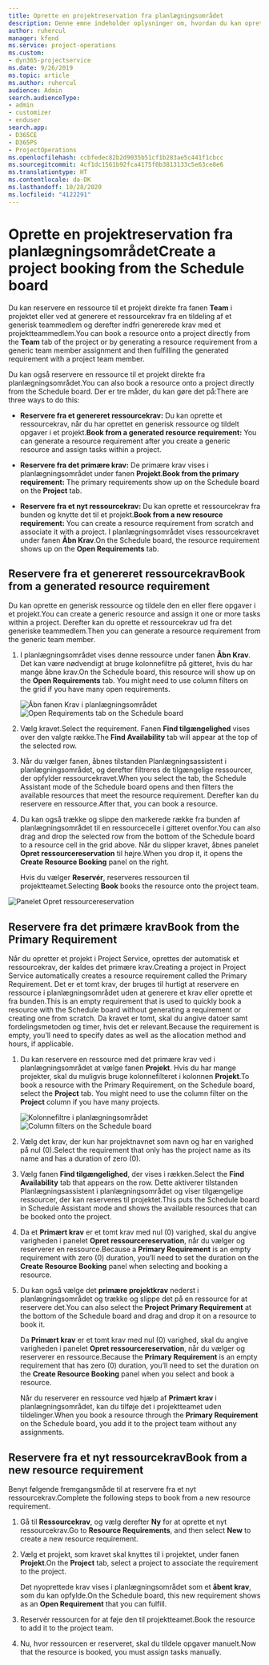 ```yaml
---
title: Oprette en projektreservation fra planlægningsområdet
description: Denne emne indeholder oplysninger om, hvordan du kan oprette en projektreservation fra planlægningsområdet.
author: ruhercul
manager: kfend
ms.service: project-operations
ms.custom:
- dyn365-projectservice
ms.date: 9/26/2019
ms.topic: article
ms.author: ruhercul
audience: Admin
search.audienceType:
- admin
- customizer
- enduser
search.app:
- D365CE
- D365PS
- ProjectOperations
ms.openlocfilehash: ccbfedec82b2d9035b51cf1b283ae5c441f1cbcc
ms.sourcegitcommit: 4cf1dc1561b92fca4175f0b3813133c5e63ce8e6
ms.translationtype: HT
ms.contentlocale: da-DK
ms.lasthandoff: 10/28/2020
ms.locfileid: "4122291"
---
```

# <a name="create-a-project-booking-from-the-schedule-board"></a><span data-ttu-id="302f6-103">Oprette en projektreservation fra planlægningsområdet</span><span class="sxs-lookup"><span data-stu-id="302f6-103">Create a project booking from the Schedule board</span></span>

<span data-ttu-id="302f6-104">Du kan reservere en ressource til et projekt direkte fra fanen **Team** i projektet eller ved at generere et ressourcekrav fra en tildeling af et generisk teammedlem og derefter indfri genererede krav med et projektteammedlem.</span><span class="sxs-lookup"><span data-stu-id="302f6-104">You can book a resource onto a project directly from the **Team** tab of the project or by generating a resource requirement from a generic team member assignment and then fulfilling the generated requirement with a project team member.</span></span>

<span data-ttu-id="302f6-105">Du kan også reservere en ressource til et projekt direkte fra planlægningsområdet.</span><span class="sxs-lookup"><span data-stu-id="302f6-105">You can also book a resource onto a project directly from the Schedule board.</span></span> <span data-ttu-id="302f6-106">Der er tre måder, du kan gøre det på:</span><span class="sxs-lookup"><span data-stu-id="302f6-106">There are three ways to do this:</span></span>

- <span data-ttu-id="302f6-107">**Reservere fra et genereret ressourcekrav:** Du kan oprette et ressourcekrav, når du har oprettet en generisk ressource og tildelt opgaver i et projekt.</span><span class="sxs-lookup"><span data-stu-id="302f6-107">**Book from a generated resource requirement:** You can generate a resource requirement after you create a generic resource and assign tasks within a project.</span></span>

- <span data-ttu-id="302f6-108">**Reservere fra det primære krav:** De primære krav vises i planlægningsområdet under fanen **Projekt**.</span><span class="sxs-lookup"><span data-stu-id="302f6-108">**Book from the primary requirement:** The primary requirements show up on the Schedule board on the **Project** tab.</span></span> 

- <span data-ttu-id="302f6-109">**Reservere fra et nyt ressourcekrav:** Du kan oprette et ressourcekrav fra bunden og knytte det til et projekt.</span><span class="sxs-lookup"><span data-stu-id="302f6-109">**Book from a new resource requirement:** You can create a resource requirement from scratch and associate it with a project.</span></span> <span data-ttu-id="302f6-110">I planlægningsområdet vises ressourcekravet under fanen **Åbn Krav**.</span><span class="sxs-lookup"><span data-stu-id="302f6-110">On the Schedule board, the resource requirement shows up on the **Open Requirements** tab.</span></span>

## <a name="book-from-a-generated-resource-requirement"></a><span data-ttu-id="302f6-111">Reservere fra et genereret ressourcekrav</span><span class="sxs-lookup"><span data-stu-id="302f6-111">Book from a generated resource requirement</span></span>

<span data-ttu-id="302f6-112">Du kan oprette en generisk ressource og tildele den en eller flere opgaver i et projekt.</span><span class="sxs-lookup"><span data-stu-id="302f6-112">You can create a generic resource and assign it one or more tasks within a project.</span></span> <span data-ttu-id="302f6-113">Derefter kan du oprette et ressourcekrav ud fra det generiske teammedlem.</span><span class="sxs-lookup"><span data-stu-id="302f6-113">Then you can generate a resource requirement from the generic team member.</span></span> 

1.  <span data-ttu-id="302f6-114">I planlægningsområdet vises denne ressource under fanen **Åbn Krav**. Det kan være nødvendigt at bruge kolonnefiltre på gitteret, hvis du har mange åbne krav.</span><span class="sxs-lookup"><span data-stu-id="302f6-114">On the Schedule board, this resource will show up on the **Open Requirements** tab. You might need to use column filters on the grid if you have many open requirements.</span></span> 

    <span data-ttu-id="302f6-115">![Åbn fanen Krav i planlægningsområdet](media/FAQ-Project-Booking-Schedule-Board-1.png "Skærmbillede af reservations- og tildelingstabel")</span><span class="sxs-lookup"><span data-stu-id="302f6-115">![Open Requirements tab on the Schedule board](media/FAQ-Project-Booking-Schedule-Board-1.png "Screenshot of bookings and assignments table")</span></span>

2. <span data-ttu-id="302f6-116">Vælg kravet.</span><span class="sxs-lookup"><span data-stu-id="302f6-116">Select the requirement.</span></span> <span data-ttu-id="302f6-117">Fanen **Find tilgængelighed** vises over den valgte række.</span><span class="sxs-lookup"><span data-stu-id="302f6-117">The **Find Availability** tab will appear at the top of the selected row.</span></span>
 
3. <span data-ttu-id="302f6-118">Når du vælger fanen, åbnes tilstanden Planlægningsassistent i planlægningsområdet, og derefter filtreres de tilgængelige ressourcer, der opfylder ressourcekravet.</span><span class="sxs-lookup"><span data-stu-id="302f6-118">When you select the tab, the Schedule Assistant mode of the Schedule board opens and then filters the available resources that meet the resource requirement.</span></span> <span data-ttu-id="302f6-119">Derefter kan du reservere en ressource.</span><span class="sxs-lookup"><span data-stu-id="302f6-119">After that, you can book a resource.</span></span>

4. <span data-ttu-id="302f6-120">Du kan også trække og slippe den markerede række fra bunden af planlægningsområdet til en ressourcecelle i gitteret ovenfor.</span><span class="sxs-lookup"><span data-stu-id="302f6-120">You can also drag and drop the selected row from the bottom of the Schedule board to a resource cell in the grid above.</span></span> <span data-ttu-id="302f6-121">Når du slipper kravet, åbnes panelet **Opret ressourcereservation** til højre.</span><span class="sxs-lookup"><span data-stu-id="302f6-121">When you drop it, it opens the **Create Resource Booking** panel on the right.</span></span>

    <span data-ttu-id="302f6-122">Hvis du vælger **Reservér**, reserveres ressourcen til projektteamet.</span><span class="sxs-lookup"><span data-stu-id="302f6-122">Selecting **Book** books the resource onto the project team.</span></span>

![Panelet Opret ressourcereservation](media/FAQ-Project-Booking-Schedule-Board-6.png "")
 

## <a name="book-from-the-primary-requirement"></a><span data-ttu-id="302f6-124">Reservere fra det primære krav</span><span class="sxs-lookup"><span data-stu-id="302f6-124">Book from the Primary Requirement</span></span>

<span data-ttu-id="302f6-125">Når du opretter et projekt i Project Service, oprettes der automatisk et ressourcekrav, der kaldes det primære krav.</span><span class="sxs-lookup"><span data-stu-id="302f6-125">Creating a project in Project Service automatically creates a resource requirement called the Primary Requirement.</span></span> <span data-ttu-id="302f6-126">Det er et tomt krav, der bruges til hurtigt at reservere en ressource i planlægningsområdet uden at generere et krav eller oprette et fra bunden.</span><span class="sxs-lookup"><span data-stu-id="302f6-126">This is an empty requirement that is used to quickly book a resource with the Schedule board without generating a requirement or creating one from scratch.</span></span> <span data-ttu-id="302f6-127">Da kravet er tomt, skal du angive datoer samt fordelingsmetoden og timer, hvis det er relevant.</span><span class="sxs-lookup"><span data-stu-id="302f6-127">Because the requirement is empty, you’ll need to specify dates as well as the allocation method and hours, if applicable.</span></span> 

1. <span data-ttu-id="302f6-128">Du kan reservere en ressource med det primære krav ved i planlægningsområdet at vælge fanen **Projekt**. Hvis du har mange projekter, skal du muligvis bruge kolonnefilteret i kolonnen **Projekt**.</span><span class="sxs-lookup"><span data-stu-id="302f6-128">To book a resource with the Primary Requirement, on the Schedule board, select the **Project** tab. You might need to use the column filter on the **Project** column if you have many projects.</span></span>

   <span data-ttu-id="302f6-129">![Kolonnefiltre i planlægningsområdet](media/FAQ-Project-Booking-Schedule-Board-2.png "Skærmbillede af reservations- og tildelingstabel")</span><span class="sxs-lookup"><span data-stu-id="302f6-129">![Column filters on the Schedule board](media/FAQ-Project-Booking-Schedule-Board-2.png "Screenshot of bookings and assignments table")</span></span>

2. <span data-ttu-id="302f6-130">Vælg det krav, der kun har projektnavnet som navn og har en varighed på nul (0).</span><span class="sxs-lookup"><span data-stu-id="302f6-130">Select the requirement that only has the project name as its name and has a duration of zero (0).</span></span>

3. <span data-ttu-id="302f6-131">Vælg fanen **Find tilgængelighed**, der vises i rækken.</span><span class="sxs-lookup"><span data-stu-id="302f6-131">Select the **Find Availability** tab that appears on the row.</span></span> <span data-ttu-id="302f6-132">Dette aktiverer tilstanden Planlægningsassistent i planlægningsområdet og viser tilgængelige ressourcer, der kan reserveres til projektet.</span><span class="sxs-lookup"><span data-stu-id="302f6-132">This puts the Schedule board in Schedule Assistant mode and shows the available resources that can be booked onto the project.</span></span>

4. <span data-ttu-id="302f6-133">Da et **Primært krav** er et tomt krav med nul (0) varighed, skal du angive varigheden i panelet **Opret ressourcereservation**, når du vælger og reserverer en ressource.</span><span class="sxs-lookup"><span data-stu-id="302f6-133">Because a **Primary Requirement** is an empty requirement with zero (0) duration, you’ll need to set the duration on the **Create Resource Booking** panel when selecting and booking a resource.</span></span>

5. <span data-ttu-id="302f6-134">Du kan også vælge det **primære projektkrav** nederst i planlægningsområdet og trække og slippe det på en ressource for at reservere det.</span><span class="sxs-lookup"><span data-stu-id="302f6-134">You can also select the **Project Primary Requirement** at the bottom of the Schedule board and drag and drop it on a resource to book it.</span></span>
 
    <span data-ttu-id="302f6-135">Da **Primært krav** er et tomt krav med nul (0) varighed, skal du angive varigheden i panelet **Opret ressourcereservation**, når du vælger og reserverer en ressource.</span><span class="sxs-lookup"><span data-stu-id="302f6-135">Because the **Primary Requirement** is an empty requirement that has zero (0) duration, you’ll need to set the duration on the **Create Resource Booking** panel when you select and book a resource.</span></span>
 
    <span data-ttu-id="302f6-136">Når du reserverer en ressource ved hjælp af **Primært krav** i planlægningsområdet, kan du tilføje det i projektteamet uden tildelinger.</span><span class="sxs-lookup"><span data-stu-id="302f6-136">When you book a resource through the **Primary Requirement** on the Schedule board, you add it to the project team without any assignments.</span></span>
 
## <a name="book-from-a-new-resource-requirement"></a><span data-ttu-id="302f6-137">Reservere fra et nyt ressourcekrav</span><span class="sxs-lookup"><span data-stu-id="302f6-137">Book from a new resource requirement</span></span>
<span data-ttu-id="302f6-138">Benyt følgende fremgangsmåde til at reservere fra et nyt ressourcekrav.</span><span class="sxs-lookup"><span data-stu-id="302f6-138">Complete the following steps to book from a new resource requirement.</span></span> 

1. <span data-ttu-id="302f6-139">Gå til **Ressourcekrav**, og vælg derefter **Ny** for at oprette et nyt ressourcekrav.</span><span class="sxs-lookup"><span data-stu-id="302f6-139">Go to **Resource Requirements**, and then select **New** to create a new resource requirement.</span></span>

2. <span data-ttu-id="302f6-140">Vælg et projekt, som kravet skal knyttes til i projektet, under fanen **Projekt**.</span><span class="sxs-lookup"><span data-stu-id="302f6-140">On the **Project** tab, select a project to associate the requirement to the project.</span></span>
 
    <span data-ttu-id="302f6-141">Det nyoprettede krav vises i planlægningsområdet som et **åbent krav**, som du kan opfylde.</span><span class="sxs-lookup"><span data-stu-id="302f6-141">On the Schedule board, this new requirement shows as an **Open Requirement** that you can fulfill.</span></span>

3. <span data-ttu-id="302f6-142">Reservér ressourcen for at føje den til projektteamet.</span><span class="sxs-lookup"><span data-stu-id="302f6-142">Book the resource to add it to the project team.</span></span>

4. <span data-ttu-id="302f6-143">Nu, hvor ressourcen er reserveret, skal du tildele opgaver manuelt.</span><span class="sxs-lookup"><span data-stu-id="302f6-143">Now that the resource is booked, you must assign tasks manually.</span></span>

